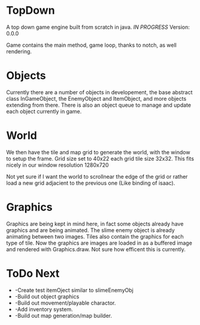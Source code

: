 # TopDown
A top down game engine built from scratch in java.
*IN PROGRESS*
Version: 0.0.0

Game contains the main method, game loop, thanks to notch, as well rendering.
# Objects
Currently there are a number of objects in developement, the base abstract class InGameObject, the EnemyObject and ItemObject, and more objects extending from there.
There is also an object queue to manage and update each object currently in game.
# World
We then have the tile and map grid to generate the world, with the window to setup the frame.
Grid size set to 40x22 each grid tile size 32x32. This fits nicely in our window resolution 1280x720

Not yet sure if I want the world to scrollnear the edge of the grid or rather load a new grid adjacient to the previous one (Like binding of isaac).


# Graphics
Graphics are being kept in mind here, in fact some objects already have graphics and are being animated. The slime enemy object is already animating between two images.
Tiles also contain the graphics for each type of tile.
Now the graphics are images are loaded in as a buffered image and rendered with Graphics.draw. Not sure how efficent this is currently.


# ToDo Next
<ul>
  <li>-Create test itemOject similar to slimeEnemyObj</li>
  <li>-Build out object graphics</li>
  <li>-Build out movement/playable charactor.</li>
  <li>-Add inventory system.</li>
  <li>-Build out map generation/map builder.</li>
  <ul>










